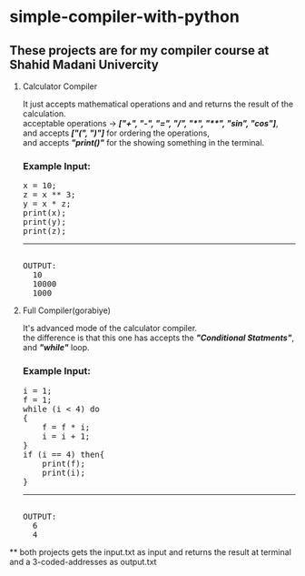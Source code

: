 # simple-compiler-with-python
## These projects are for my compiler course at Shahid Madani Univercity

<ol>
  <li>Calculator Compiler</li>
  <dl>
    It just accepts mathematical operations and and returns the result of the calculation.<br>
    acceptable operations -> <i><b>["+", "-", "=", "/", "*", "**", "sin", "cos"]</b></i>,<br>
    and accepts <i><b>["(", ")"]</b></i> for ordering the operations,<br>
    and accepts <i><b>"print()"</b></i> for the showing something in the terminal.
    <h3>Example Input:</h3>
    <pre>
x = 10;
z = x ** 3;
y = x * z;
print(x);
print(y);
print(z);
<hr>
OUTPUT:
  10
  10000
  1000
</pre>
  </dl>
  <li>Full Compiler(gorabiye)</li>
  <dl>
    It's advanced mode of the calculator compiler.<br>
    the difference is that this one has accepts the <i><b>"Conditional Statments"</b></i>, <br>
    and <i><b>"while"</b></i> loop.
    <h3>Example Input:</h3>
    <pre>
i = 1;
f = 1;
while (i < 4) do
{
    f = f * i;
    i = i + 1;
}
if (i == 4) then{
    print(f);      
    print(i);      
}
<hr>
OUTPUT:
  6
  4
</pre>
  </dl>
</ol>
<p>
  ** both projects gets the input.txt as input and returns the result at terminal and a 3-coded-addresses as output.txt 
</p>
